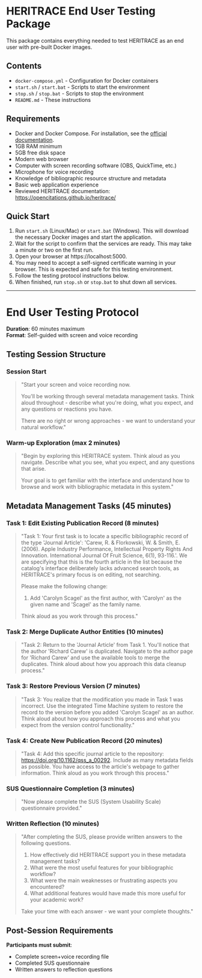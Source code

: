 # HERITRACE End User Testing Package

This package contains everything needed to test HERITRACE as an end user with pre-built Docker images.

## Contents

- `docker-compose.yml` - Configuration for Docker containers
- `start.sh` / `start.bat` - Scripts to start the environment
- `stop.sh` / `stop.bat` - Scripts to stop the environment
- `README.md` - These instructions

## Requirements

- Docker and Docker Compose. For installation, see the <a href="https://docs.docker.com/get-docker/" target="_blank">official documentation</a>.
- 1GB RAM minimum
- 5GB free disk space
- Modern web browser
- Computer with screen recording software (OBS, QuickTime, etc.)
- Microphone for voice recording
- Knowledge of bibliographic resource structure and metadata
- Basic web application experience
- Reviewed HERITRACE documentation: https://opencitations.github.io/heritrace/

## Quick Start

1.  Run `start.sh` (Linux/Mac) or `start.bat` (Windows). This will download the necessary Docker images and start the application.
2.  Wait for the script to confirm that the services are ready. This may take a minute or two on the first run.
3.  Open your browser at https://localhost:5000.
4.  You may need to accept a self-signed certificate warning in your browser. This is expected and safe for this testing environment.
5.  Follow the testing protocol instructions below.
6.  When finished, run `stop.sh` or `stop.bat` to shut down all services.

---

# End User Testing Protocol

**Duration**: 60 minutes maximum  
**Format**: Self-guided with screen and voice recording

## Testing Session Structure

### **Session Start**

> "Start your screen and voice recording now. 
> 
> You'll be working through several metadata management tasks. Think aloud throughout - describe what you're doing, what you expect, and any questions or reactions you have.
> 
> There are no right or wrong approaches - we want to understand your natural workflow."

### **Warm-up Exploration (max 2 minutes)**

> "Begin by exploring this HERITRACE system. Think aloud as you navigate. Describe what you see, what you expect, and any questions that arise.
> 
> Your goal is to get familiar with the interface and understand how to browse and work with bibliographic metadata in this system."

## Metadata Management Tasks (45 minutes)

### Task 1: Edit Existing Publication Record (8 minutes)

> "Task 1: Your first task is to locate a specific bibliographic record of the type 'Journal Article': 'Carew, R. & Florkowski, W. & Smith, E. (2006). Apple Industry Performance, Intellectual Property Rights And Innovation. International Journal Of Fruit Science, 6(1), 93-116.'. We are specifying that this is the fourth article in the list because the catalog's interface deliberately lacks advanced search tools, as HERITRACE's primary focus is on editing, not searching.
> 
> Please make the following change:
> 1. Add 'Carolyn Scagel' as the first author, with 'Carolyn' as the given name and 'Scagel' as the family name.
> 
> Think aloud as you work through this process."

### Task 2: Merge Duplicate Author Entities (10 minutes)

> "Task 2: Return to the 'Journal Article' from Task 1. You'll notice that the author 'Richard Carew' is duplicated. Navigate to the author page for 'Richard Carew' and use the available tools to merge the duplicates. Think aloud about how you approach this data cleanup process."

### Task 3: Restore Previous Version (7 minutes)

> "Task 3: You realize that the modification you made in Task 1 was incorrect. Use the integrated Time Machine system to restore the record to the version before you added 'Carolyn Scagel' as an author. Think aloud about how you approach this process and what you expect from the version control functionality."

### Task 4: Create New Publication Record (20 minutes)

> "Task 4: Add this specific journal article to the repository: https://doi.org/10.1162/qss_a_00292. Include as many metadata fields as possible. You have access to the article's webpage to gather information. Think aloud as you work through this process."

### **SUS Questionnaire Completion (3 minutes)**

> "Now please complete the SUS (System Usability Scale) questionnaire provided."

### **Written Reflection (10 minutes)**

> "After completing the SUS, please provide written answers to the following questions.
> 
> 1. How effectively did HERITRACE support you in these metadata management tasks?
> 2. What were the most useful features for your bibliographic workflow?
> 3. What were the main weaknesses or frustrating aspects you encountered?
> 4. What additional features would have made this more useful for your academic work?
> 
> Take your time with each answer - we want your complete thoughts."

## Post-Session Requirements

**Participants must submit**:
- Complete screen+voice recording file
- Completed SUS questionnaire
- Written answers to reflection questions